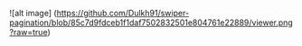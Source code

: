 ![alt image] (https://github.com/Dulkh91/swiper-pagination/blob/85c7d9fdceb1f1daf7502832501e804761e22889/viewer.png?raw=true)
